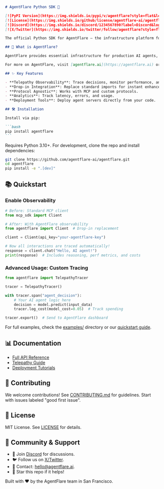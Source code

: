 ````markdown
# AgentFlare Python SDK 🐍

[![PyPI Version](https://img.shields.io/pypi/v/agentflare?style=flat&logo=pypi)](https://pypi.org/project/agentflare/)
[![License](https://img.shields.io/github/license/agentflare-ai/agentflare?style=flat&logo=github)](https://github.com/agentflare-ai/agentflare/blob/main/LICENSE)
[![Discord](https://img.shields.io/discord/1234567890?label=Discord&logo=discord&style=flat)](https://discord.gg/agentflare)
[![X/Twitter](https://img.shields.io/twitter/follow/agentflare?style=flat&logo=x)](https://x.com/agentflare)

The official Python SDK for AgentFlare – the infrastructure platform for AI agents. Integrate observability, deployment, and management into your Python-based AI agents with ease.

## 🚀 What is AgentFlare?

AgentFlare provides essential infrastructure for production AI agents, including real-time observability (Telepathy), cost tracking, and one-click deployments. This SDK makes it simple to enhance your agents with these features.

For more on AgentFlare, visit [agentflare.ai](https://agentflare.ai) or our [main docs](https://docs.agentflare.ai).

## ✨ Key Features

- **Telepathy Observability**: Trace decisions, monitor performance, and attribute costs in real-time.
- **Drop-in Integration**: Replace standard imports for instant enhancements.
- **Protocol Agnostic**: Works with MCP and custom protocols.
- **Analytics**: Track latency, errors, and usage.
- **Deployment Tools**: Deploy agent servers directly from your code.

## 🛠️ Installation

Install via pip:

```bash
pip install agentflare
```
````

Requires Python 3.10+. For development, clone the repo and install dependencies:

```bash
git clone https://github.com/agentflare-ai/agentflare.git
cd agentflare
pip install -e ".[dev]"
```

## 📚 Quickstart

### Enable Observability

```python
# Before: Standard MCP client
from mcp_sdk import Client

# After: With AgentFlare observability
from agentflare import Client  # Drop-in replacement

client = Client(api_key="your-agentflare-key")

# Now all interactions are traced automatically!
response = client.chat("Hello, AI agent!")
print(response)  # Includes reasoning, perf metrics, and costs
```

### Advanced Usage: Custom Tracing

```python
from agentflare import TelepathyTracer

tracer = TelepathyTracer()

with tracer.span("agent_decision"):
    # Your AI agent logic here
    decision = model.predict(input_data)
    tracer.log_cost(model_cost=0.05)  # Track spending

tracer.export()  # Send to AgentFlare dashboard
```

For full examples, check the [examples/](examples/) directory or our [quickstart guide](https://docs.agentflare.ai/quickstart/python).

## 📊 Documentation

- [Full API Reference](https://docs.agentflare.ai/sdk/python)
- [Telepathy Guide](https://docs.agentflare.ai/telepathy/python)
- [Deployment Tutorials](https://docs.agentflare.ai/deployment/python)

## 👥 Contributing

We welcome contributions! See [CONTRIBUTING.md](CONTRIBUTING.md) for guidelines. Start with issues labeled "good first issue".

## 📝 License

MIT License. See [LICENSE](LICENSE) for details.

## 🤝 Community & Support

- 💬 Join [Discord](https://discord.gg/agentflare) for discussions.
- 🐦 Follow us on [X/Twitter](https://x.com/agentflare).
- 📧 Contact: [hello@agentflare.ai](mailto:hello@agentflare.ai).
- 🌟 Star this repo if it helps!

Built with ❤️ by the AgentFlare team in San Francisco.

```

```
